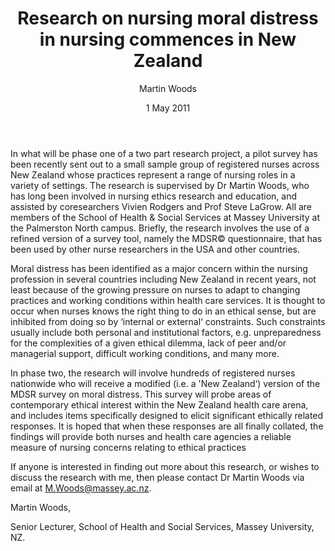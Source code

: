 ﻿---
layout: post
title:  Research on nursing moral distress in nursing commences in New Zealand
date:   1 May 2011
author: Martin Woods
categories: australian-ethics
---

In what will be phase one of a two part research project, a pilot survey has been recently sent out to a small sample group of registered nurses across New Zealand whose practices represent a range of nursing roles in a variety of settings. The research is supervised by Dr Martin Woods, who has long been involved in nursing ethics research and education, and assisted by coresearchers Vivien Rodgers and Prof Steve LaGrow. All are members of the School of Health & Social Services at Massey University at the Palmerston North campus. Briefly, the research involves the use of a refined version of a survey tool, namely the MDSR© questionnaire, that has been used by other nurse researchers in the USA and other countries.

Moral distress has been identified as a major concern within the nursing profession in several countries including New Zealand in recent years, not least because of the growing pressure on nurses to adapt to changing practices and working conditions within health care services. It is thought to occur when nurses knows the right thing to do in an ethical sense, but are inhibited from doing so by ‘internal or external‘ constraints. Such constraints usually include both personal and institutional factors, e.g. unpreparedness for the complexities of a given ethical dilemma, lack of peer and/or managerial support, difficult working conditions, and many more.

In phase two, the research will involve hundreds of registered nurses nationwide who will receive a modified (i.e. a 'New Zealand‘) version of the MDSR survey on moral distress. This survey will probe areas of contemporary ethical interest within the New Zealand health care arena, and includes items specifically designed to elicit significant ethically related responses. It is hoped that when these responses are all finally collated, the findings will provide both nurses and health care agencies a reliable measure of nursing concerns relating to ethical practices

If anyone is interested in finding out more about this research, or wishes to discuss the research with me, then please contact Dr Martin Woods via email at M.Woods@massey.ac.nz.

Martin Woods,

Senior Lecturer, School of Health and Social Services, Massey University, NZ.
